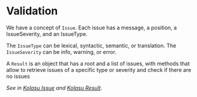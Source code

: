 # Validation

We have a concept of `Issue`. Each issue has a message, a position, a IssueSeverity, and an IssueType.

The `IssueType` can be lexical, syntactic, semantic, or translation.
The `IssueSeverity` can be info, warning, or error.

A `Result` is an object that has a root and a list of issues, with methods that allow to retrieve issues of a specific type or severity and check if there are no issues

_See in [Kolasu Issue](https://github.com/Strumenta/kolasu/blob/main/ast/src/commonMain/kotlin/com/strumenta/kolasu/validation/Validation.kt)_ _and [Kolasu Result](https://github.com/Strumenta/kolasu/blob/main/ast/src/commonMain/kotlin/com/strumenta/kolasu/validation/Result.kt)_.
